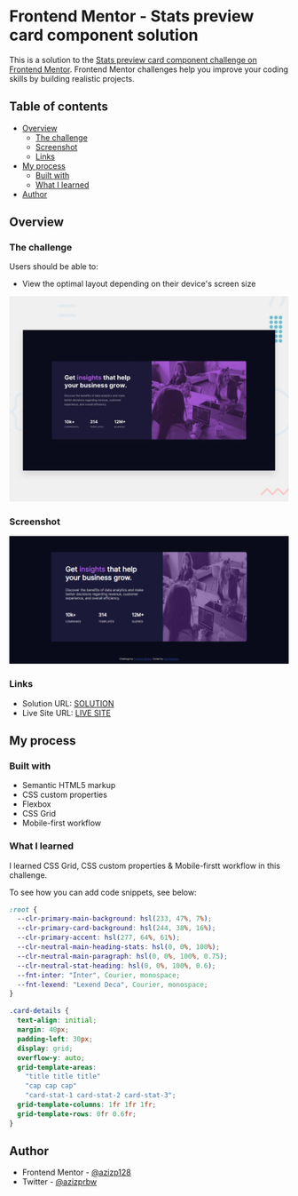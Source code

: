 # Frontend Mentor - Stats preview card component solution

This is a solution to the [Stats preview card component challenge on Frontend Mentor](https://www.frontendmentor.io/challenges/stats-preview-card-component-8JqbgoU62). Frontend Mentor challenges help you improve your coding skills by building realistic projects.

## Table of contents

- [Overview](#overview)
  - [The challenge](#the-challenge)
  - [Screenshot](#screenshot)
  - [Links](#links)
- [My process](#my-process)
  - [Built with](#built-with)
  - [What I learned](#what-i-learned)
- [Author](#author)

## Overview

### The challenge

Users should be able to:

- View the optimal layout depending on their device's screen size

![Design preview for the Stats preview card component coding challenge](./design/desktop-preview.jpg)

### Screenshot

![Screenshot](./screenshot/full-page.png)

### Links

- Solution URL: [SOLUTION](https://www.frontendmentor.io/solutions/responsive-stats-preview-card-using-css-grid-o3u5LSXhUd)
- Live Site URL: [LIVE SITE](https://azizp128.github.io/stats-preview-card)

## My process

### Built with

- Semantic HTML5 markup
- CSS custom properties
- Flexbox
- CSS Grid
- Mobile-first workflow

### What I learned

I learned CSS Grid, CSS custom properties & Mobile-firstt workflow in this challenge.

To see how you can add code snippets, see below:

```css
:root {
  --clr-primary-main-background: hsl(233, 47%, 7%);
  --clr-primary-card-background: hsl(244, 38%, 16%);
  --clr-primary-accent: hsl(277, 64%, 61%);
  --clr-neutral-main-heading-stats: hsl(0, 0%, 100%);
  --clr-neutral-main-paragraph: hsl(0, 0%, 100%, 0.75);
  --clr-neutral-stat-heading: hsl(0, 0%, 100%, 0.6);
  --fnt-inter: "Inter", Courier, monospace;
  --fnt-lexend: "Lexend Deca", Courier, monospace;
}
```

```css
.card-details {
  text-align: initial;
  margin: 40px;
  padding-left: 30px;
  display: grid;
  overflow-y: auto;
  grid-template-areas:
    "title title title"
    "cap cap cap"
    "card-stat-1 card-stat-2 card-stat-3";
  grid-template-columns: 1fr 1fr 1fr;
  grid-template-rows: 0fr 0.6fr;
}
```

## Author

- Frontend Mentor - [@azizp128](https://www.frontendmentor.io/profile/azizp128)
- Twitter - [@azizprbw](https://www.twitter.com/azizprbw)
